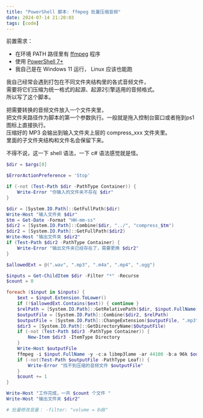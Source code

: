 ```yaml
---
title: "PowerShell 脚本: ffmpeg 批量压缩音频"
date: 2024-07-14 21:20:03
tags: [code]
---
```

前置需求：   
- 在环境 PATH 路径里有 [ffmpeg](https://ffmpeg.org/) 程序  
- 使用 [PowerShell 7+](https://github.com/PowerShell/PowerShell)  
- 我自己是在 Windows 11 运行， Linux 应该也能跑   

我自己经常会遇到打包在不同文件夹结构里的各式音频文件，   
需要将它们压缩为统一格式的起源、起源2引擎适用的音频格式。   
所以写了这个脚本。   

把需要转换的音频文件放入一个文件夹里，   
把文件夹路径作为脚本的第一个参数执行。一般就是拖入控制台窗口或者拖到ps1图标上直接执行。   
压缩好的 MP3 会输出到输入文件夹上层的 compress_xxx 文件夹里。   
里面的子文件夹结构和文件名会保留下来。   

不得不说，这一下 shell 语法，一下 c# 语法感觉就是怪。  

```ps1
$dir = $args[0]

$ErrorActionPreference = 'Stop'

if (-not (Test-Path $dir -PathType Container)) {
    Write-Error "你输入的文件夹不存在 $dir"
}

$dir = [System.IO.Path]::GetFullPath($dir)
Write-Host "输入文件夹 $dir"
$tm = Get-Date -Format "HH-mm-ss"
$dir2 = [System.IO.Path]::Combine($dir, "../", "compress_$tm")
$dir2 = [System.IO.Path]::GetFullPath($dir2)
Write-Host "输出文件夹 $dir2"
if (Test-Path $dir2 -PathType Container) {
    Write-Error "输出文件夹已经存在了，需要更换 $dir2"
}

$allowedExt = @(".wav", ".mp3", ".m4a", ".mp4", ".ogg")

$inputs = Get-ChildItem $dir -Filter "*" -Recurse
$count = 0

foreach ($input in $inputs) {  
    $ext = $input.Extension.ToLower()
    if (!$allowedExt.Contains($ext)) { continue }
    $relPath = [System.IO.Path]::GetRelativePath($dir, $input.FullName)
    $outputFile = [System.IO.Path]::Combine($dir2, $relPath)
    $outputFile = [System.IO.Path]::ChangeExtension($outputFile, ".mp3")
    $dir3 = [System.IO.Path]::GetDirectoryName($OutputFile)
    if (-not (Test-Path $dir3 -PathType Container)) {
        New-Item $dir3 -ItemType Directory
    }
    Write-Host $outputFile 
    ffmpeg -i $input.FullName -y -c:a libmp3lame -ar 44100 -b:a 96k $outputFile 
    if (-not(Test-Path $outputFile -PathType Leaf)) {
        Write-Error "找不到压缩的音频文件 $outputFile"
    }
    $count += 1
}

Write-Host "工作完成，一共 $count 个文件 "
Write-Host "输出文件夹 $dir2"

# 批量修改音量： -filter: "volume = 8dB"  
```
